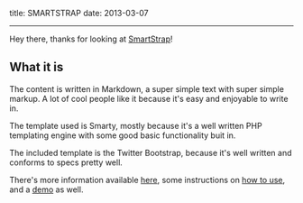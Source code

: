 title: SMARTSTRAP
date: 2013-03-07

---

Hey there, thanks for looking at [SmartStrap][smartstrap]!

What it is
----------

The content is written in Markdown, a super simple text with
super simple markup. A lot of cool people like it because it's
easy and enjoyable to write in.

The template used is Smarty, mostly because it's a well written
PHP templating engine with some good basic functionality buit in.

The included template is the Twitter Bootstrap, because it's well
written and conforms to specs pretty well.

There's more information available [here](about), some instructions
on [how to use](howto), and a [demo][demo] as well.

[smartstrap]: https://github.com/saibotsivad/smartstrap "smartstrap git repo"
[markdown]: http://daringfireball.net/projects/markdown/ "Markdown specs"
[demo]: http://smartstrap.tobiaslabs.com "smartstrap demo"